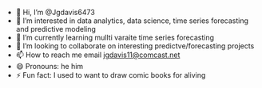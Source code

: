 - 👋 Hi, I’m @Jgdavis6473
- 👀 I’m interested in data analytics, data science, time series forecasting and predictive modeling
- 🌱 I’m currently learning mullti varaite time series forecasting
- 💞️ I’m looking to collaborate on interesting predictve/forecasting projects
- 📫 How to reach me email jgdavis11@comcast.net
- 😄 Pronouns: he him
- ⚡ Fun fact: I used to want to draw comic books for aliving

<!---
Jgdavis6473/Jgdavis6473 is a ✨ special ✨ repository because its `README.md` (this file) appears on your GitHub profile.
You can click the Preview link to take a look at your changes.
--->
